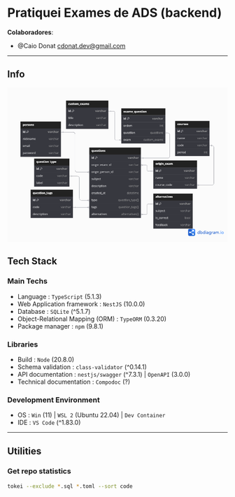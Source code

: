 # Pratiquei Exames de ADS (backend)

**Colaboradores**: 
  - @Caio Donat <cdonat.dev@gmail.com>

---

## Info

[![ER Diagram on DBDiagram](public/pratiquei-exame-der-v0.2.0.png)](https://dbdiagram.io/embed/65e6865ecd45b569fb853dba)

## Tech Stack

### Main Techs

-   Language : `TypeScript` (5.1.3)
-   Web Application framework : `NestJS` (10.0.0)
-   Database : `SQLite` (^5.1.7)
-   Object-Relational Mapping (ORM) : `TypeORM` (0.3.20)
-   Package manager : `npm` (9.8.1)

### Libraries

-   Build : `Node` (20.8.0)
-   Schema validation : `class-validator` (^0.14.1)
-   API documentation : `nestjs/swagger` (^7.3.1) | `OpenAPI` (3.0.0)
-   Technical documentation : `Compodoc` (?)

### Development Environment

-   OS : `Win` (11) | `WSL 2` (Ubuntu 22.04) | `Dev Container`
-   IDE : `VS Code` (^1.83.0)

---

## Utilities

### Get repo statistics

```bash
tokei --exclude *.sql *.toml --sort code
```